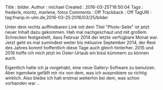 Title     : bilder.
Author    : michael
Created   : 2016-03-25T16:50:04
Tags      : frederik, moritz, marlene, fotos
Comments  : Off
Trackback : Off
TagURI    : tag:fnanp.in-ulm.de,2016-03-25:2016/03/25/bilder

Unter dem rechts auffindbaren Link mit dem Titel "Photo-Seite" ist jetzt
neuer Inhalt dazu gekommen. Hab mal nachgeschaut und mit großem Schrecken
festgestellt, dass Februar 2014 der letzte verfügbare Monat war. Jetzt
geht es mal zumindest weiter bis inklusive September 2014, der Rest des
Jahres kommt hoffentlich diese Tage auch gleich hinterher. 2015 und 2016
hoffe ich mich jetzt im Oster-Urlaub ein bissl kümmern zu können auch.

Eigentlich hatte ich ja vorgehabt, eine neue Gallery-Software zu benutzen.
Aber irgendwie gefällt mir nix von dem, was ich ausprobiere so richtig
wirklich. Also bleibe ich halt erstmal weiterhin bei dem, was schon
vorhanden war ..
